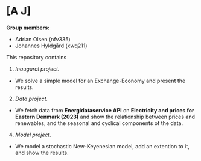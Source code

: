 # \[A J\]

**Group members:**
- Adrian Olsen (nfv335)
- Johannes Hyldgård (xwq211)

This repository contains  
1. *Inaugural project.*
- We solve a simple model for an Exchange-Economy and present the results.

2. *Data project.*
- We fetch data from **Energidataservice API** on **Electricity and prices for Eastern Denmark (2023)** and show the relationship between prices and renewables, and the seasonal and cyclical components of the data.
   
4. *Model project.*
- We model a stochastic New-Keyenesian model, add an extention to it, and show the results.
